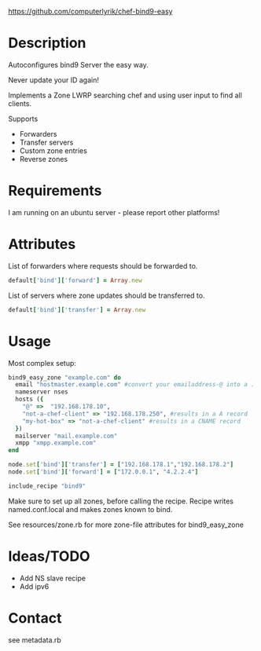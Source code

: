 https://github.com/computerlyrik/chef-bind9-easy


# Description
Autoconfigures bind9 Server the easy way.

Never update your ID again!

Implements a Zone LWRP searching chef and using user input to find all clients.

Supports
- Forwarders
- Transfer servers
- Custom zone entries
- Reverse zones

# Requirements
I am running on an ubuntu server - please report other platforms!

# Attributes

List of forwarders where requests should be forwarded to.
```ruby
default['bind']['forward'] = Array.new
```

List of servers where zone updates should be transferred to.
```ruby
default['bind']['transfer'] = Array.new
```

# Usage
Most complex setup:
```ruby
bind9_easy_zone "example.com" do
  email "hostmaster.example.com" #convert your emailaddress-@ into a .
  nameserver nses
  hosts ({
    "@" =>  "192.168.178.10",
    "not-a-chef-client" => "192.168.178.250", #results in a A record
    "my-hot-box" => "not-a-chef-client" #results in a CNAME record
  })
  mailserver "mail.example.com"
  xmpp "xmpp.example.com"
end

node.set['bind']['transfer'] = ["192.168.178.1","192.168.178.2"]
node.set['bind']['forward'] = ["172.0.0.1", "4.2.2.4"]

include_recipe "bind9"
```

Make sure to set up all zones, before calling the recipe.
Recipe writes named.conf.local and makes zones known to bind.

See resources/zone.rb for more zone-file attributes for bind9_easy_zone

# Ideas/TODO
- Add NS slave recipe
- Add ipv6

# Contact 
see metadata.rb

